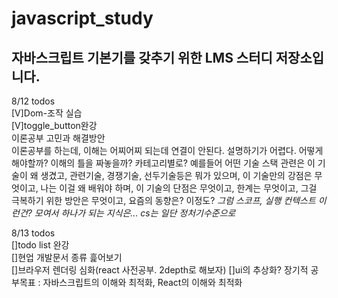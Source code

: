 # javascript_study

## 자바스크립트 기본기를 갖추기 위한 LMS 스터디 저장소입니다.

8/12 todos<br>
[V]Dom-조작 실습<br>
[V]toggle_button완강<br>
이론공부 고민과 해결방안<br>
이론공부를 하는데, 이해는 어찌어찌 되는데 연결이 안된다. 설명하기가 어렵다. 어떻게 해야할까? 이해의 틀을 짜놓을까? 카테고리별로?
예를들어 어떤 기술 스택 관련은
이 기술이 왜 생겼고, 관련기술, 경쟁기술, 선두기술등은 뭐가 있으며, 이 기술만의 강점은 무엇이고, 나는 이걸 왜 배워야 하며,
이 기술의 단점은 무엇이고, 한계는 무엇이고, 그걸 극복하기 위한 방안은 무엇이고, 요즘의 동향은? 이정도?
<i>그럼 스코프, 실행 컨텍스트 이런건?
모여서 하나가 되는 지식은...
cs는 일단 정처기수준으로</i>

8/13 todos<br>
[]todo list 완강 <br>
[]현업 개발문서 종류 흝어보기<br>
[]브라우저 렌더링 심화(react 사전공부. 2depth로 해보자)
[]ui의 추상화?
장기적 공부목표 : 자바스크립트의 이해와 최적화, React의 이해와 최적화
